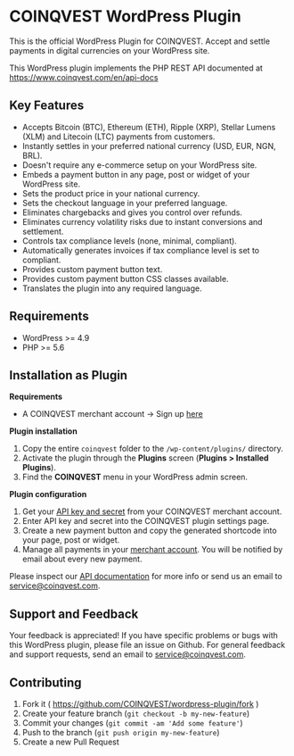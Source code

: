 # COINQVEST WordPress Plugin

This is the official WordPress Plugin for COINQVEST. Accept and settle payments in digital currencies on your WordPress site.

This WordPress plugin implements the PHP REST API documented at https://www.coinqvest.com/en/api-docs

Key Features
------------

* Accepts Bitcoin (BTC), Ethereum (ETH), Ripple (XRP), Stellar Lumens (XLM) and Litecoin (LTC) payments from customers.
* Instantly settles in your preferred national currency (USD, EUR, NGN, BRL).
* Doesn't require any e-commerce setup on your WordPress site.
* Embeds a payment button in any page, post or widget of your WordPress site.
* Sets the product price in your national currency.
* Sets the checkout language in your preferred language.
* Eliminates chargebacks and gives you control over refunds.
* Eliminates currency volatility risks due to instant conversions and settlement.
* Controls tax compliance levels (none, minimal, compliant).
* Automatically generates invoices if tax compliance level is set to compliant.
* Provides custom payment button text.
* Provides custom payment button CSS classes available.
* Translates the plugin into any required language.

Requirements
------------
* WordPress >= 4.9
* PHP >= 5.6


Installation as Plugin
---------------------
**Requirements**

* A COINQVEST merchant account -> Sign up [here](https://www.coinqvest.com)

**Plugin installation**

1. Copy the entire `coinqvest` folder to the `/wp-content/plugins/` directory.
1. Activate the plugin through the **Plugins** screen (**Plugins > Installed Plugins**).
1. Find the **COINQVEST** menu in your WordPress admin screen.

**Plugin configuration**

1. Get your [API key and secret](https://www.coinqvest.com/en/api-settings) from your COINQVEST merchant account.
1. Enter API key and secret into the COINQVEST plugin settings page.
1. Create a new payment button and copy the generated shortcode into your page, post or widget.
1. Manage all payments in your [merchant account](https://www.coinqvest.com). You will be notified by email about every new payment.

Please inspect our [API documentation](https://www.coinqvest.com/en/api-docs) for more info or send us an email to service@coinqvest.com.

Support and Feedback
--------------------
Your feedback is appreciated! If you have specific problems or bugs with this WordPress plugin, please file an issue on Github. For general feedback and support requests, send an email to service@coinqvest.com.

Contributing
------------

1. Fork it ( https://github.com/COINQVEST/wordpress-plugin/fork )
2. Create your feature branch (`git checkout -b my-new-feature`)
3. Commit your changes (`git commit -am 'Add some feature'`)
4. Push to the branch (`git push origin my-new-feature`)
5. Create a new Pull Request